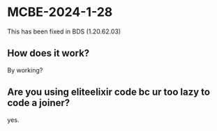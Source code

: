 # MCBE-2024-1-28

This has been fixed in BDS (1.20.62.03)

## How does it work?
By working?

## Are you using eliteelixir code bc ur too lazy to code a joiner?
yes.
